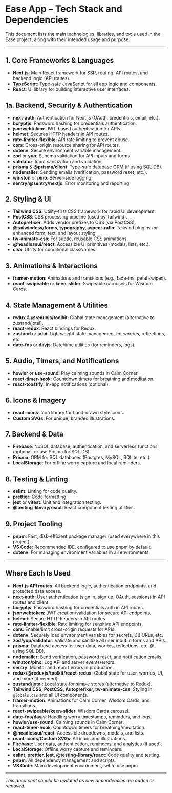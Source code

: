 # Ease App – Tech Stack and Dependencies

This document lists the main technologies, libraries, and tools used in the Ease project, along with their intended usage and purpose.

---

## 1. Core Frameworks & Languages

- **Next.js**: Main React framework for SSR, routing, API routes, and backend logic (API routes).
- **TypeScript**: Type-safe JavaScript for all app logic and components.
- **React**: UI library for building interactive user interfaces.

## 1a. Backend, Security & Authentication

- **next-auth**: Authentication for Next.js (OAuth, credentials, email, etc.).
- **bcryptjs**: Password hashing for credentials authentication.
- **jsonwebtoken**: JWT-based authentication for APIs.
- **helmet**: Secures HTTP headers in API routes.
- **rate-limiter-flexible**: API rate limiting to prevent abuse.
- **cors**: Cross-origin resource sharing for API routes.
- **dotenv**: Secure environment variable management.
- **zod** or **yup**: Schema validation for API inputs and forms.
- **validator**: Input sanitization and validation.
- **prisma** & **@prisma/client**: Type-safe database ORM (if using SQL DB).
- **nodemailer**: Sending emails (verification, password reset, etc.).
- **winston** or **pino**: Server-side logging.
- **sentry**/**@sentry/nextjs**: Error monitoring and reporting.

## 2. Styling & UI

- **Tailwind CSS**: Utility-first CSS framework for rapid UI development.
- **PostCSS**: CSS processing pipeline (used by Tailwind).
- **Autoprefixer**: Adds vendor prefixes to CSS (via PostCSS).
- **@tailwindcss/forms, typography, aspect-ratio**: Tailwind plugins for enhanced form, text, and layout styling.
- **tw-animate-css**: For subtle, reusable CSS animations.
- **@headlessui/react**: Accessible UI primitives (modals, lists, etc.).
- **clsx**: Utility for conditional classNames.

## 3. Animations & Interactions

- **framer-motion**: Animations and transitions (e.g., fade-ins, petal swipes).
- **react-swipeable** or **keen-slider**: Swipeable carousels for Wisdom Cards.

## 4. State Management & Utilities

- **redux** & **@reduxjs/toolkit**: Global state management (alternative to zustand/jotai).
- **react-redux**: React bindings for Redux.
- **zustand** or **jotai**: Lightweight state management for worries, reflections, etc.
- **date-fns** or **dayjs**: Date/time utilities (for reminders, logs).

## 5. Audio, Timers, and Notifications

- **howler** or **use-sound**: Play calming sounds in Calm Corner.
- **react-timer-hook**: Countdown timers for breathing and meditation.
- **react-toastify**: In-app notifications (optional).

## 6. Icons & Imagery

- **react-icons**: Icon library for hand-drawn style icons.
- **Custom SVGs**: For unique, branded illustrations.

## 7. Backend & Data

- **Firebase**: NoSQL database, authentication, and serverless functions (optional, or use Prisma for SQL DB).
- **Prisma**: ORM for SQL databases (Postgres, MySQL, SQLite, etc.).
- **LocalStorage**: For offline worry capture and local reminders.

## 8. Testing & Linting

- **eslint**: Linting for code quality.
- **prettier**: Code formatting.
- **jest** or **vitest**: Unit and integration testing.
- **@testing-library/react**: React component testing utilities.

## 9. Project Tooling

- **pnpm**: Fast, disk-efficient package manager (used everywhere in this project).
- **VS Code**: Recommended IDE, configured to use pnpm by default.
- **dotenv**: For managing environment variables in all environments.

---

## Where Each Is Used

- **Next.js API routes**: All backend logic, authentication endpoints, and protected data access.
- **next-auth**: User authentication (sign in, sign up, OAuth, sessions) in API routes and client.
- **bcryptjs**: Password hashing for credentials auth in API routes.
- **jsonwebtoken**: JWT creation/validation for secure API endpoints.
- **helmet**: Secure HTTP headers in API routes.
- **rate-limiter-flexible**: Rate limiting for sensitive API endpoints.
- **cors**: Enable/limit cross-origin requests for APIs.
- **dotenv**: Securely load environment variables for secrets, DB URLs, etc.
- **zod/yup/validator**: Validate and sanitize all user input in forms and APIs.
- **prisma**: Database access for user data, worries, reflections, etc. (if using SQL DB).
- **nodemailer**: Send verification, password reset, and notification emails.
- **winston/pino**: Log API and server events/errors.
- **sentry**: Monitor and report errors in production.
- **redux/@reduxjs/toolkit/react-redux**: Global state for user, worries, UI, and more (if needed).
- **zustand/jotai**: Local state for simple stores (alternative to Redux).
- **Tailwind CSS, PostCSS, Autoprefixer, tw-animate-css**: Styling in `globals.css` and all UI components.
- **framer-motion**: Animations for Calm Corner, Wisdom Cards, and transitions.
- **react-swipeable/keen-slider**: Wisdom Cards carousel.
- **date-fns/dayjs**: Handling worry timestamps, reminders, and logs.
- **howler/use-sound**: Calming sounds in Calm Corner.
- **react-timer-hook**: Countdown timers for breathing/meditation.
- **@headlessui/react**: Accessible dropdowns, modals, and lists.
- **react-icons/Custom SVGs**: All icons and illustrations.
- **Firebase**: User data, authentication, reminders, and analytics (if used).
- **LocalStorage**: Offline worry capture and reminders.
- **eslint, prettier, jest, @testing-library/react**: Code quality and testing.
- **pnpm**: All dependency management and scripts.
- **VS Code**: Main development environment, set to use pnpm.

---

_This document should be updated as new dependencies are added or removed._
